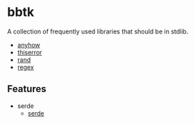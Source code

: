# bbtk

A collection of frequently used libraries that should be in stdlib.

- [anyhow](https://crates.io/crates/anyhow)
- [thiserror](https://crates.io/crates/thiserror)
- [rand](https://crates.io/crates/rand)
- [regex](https://crates.io/crates/regex)

## Features

- serde
  - [serde](https://crates.io/crates/serde)
